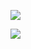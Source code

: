 ![](https://www.nta.go.jp/tmp/7a75b832-0c2e-48d5-9d0a-fef44e3fd96d/images/450c6e981d98f719d967cf84d425ecf29011ea8c2788b22f47d2c5f28024863a.jpg)

![](https://www.nta.go.jp/tmp/7a75b832-0c2e-48d5-9d0a-fef44e3fd96d/images/fcce24b0a84c9d5d6e2be9b960734c6823b48db8c5db3a53cac5d29ddbbdd564.jpg)